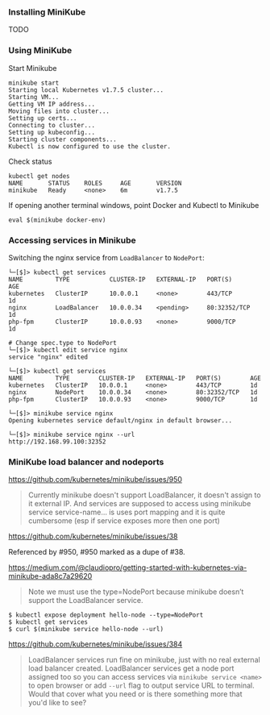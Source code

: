 
### Installing MiniKube

TODO

### Using MiniKube

Start Minikube

    minikube start
    Starting local Kubernetes v1.7.5 cluster...
    Starting VM...
    Getting VM IP address...
    Moving files into cluster...
    Setting up certs...
    Connecting to cluster...
    Setting up kubeconfig...
    Starting cluster components...
    Kubectl is now configured to use the cluster.

Check status

    kubectl get nodes
    NAME       STATUS    ROLES     AGE       VERSION
    minikube   Ready     <none>    6m        v1.7.5

If opening another terminal windows, point Docker and Kubectl to
Minikube

    eval $(minikube docker-env)

### Accessing services in Minikube

Switching the nginx service from `LoadBalancer` to `NodePort`:

    └─[$]> kubectl get services
    NAME         TYPE           CLUSTER-IP   EXTERNAL-IP   PORT(S)        AGE
    kubernetes   ClusterIP      10.0.0.1     <none>        443/TCP        1d
    nginx        LoadBalancer   10.0.0.34    <pending>     80:32352/TCP   1d
    php-fpm      ClusterIP      10.0.0.93    <none>        9000/TCP       1d
    
    # Change spec.type to NodePort
    └─[$]> kubectl edit service nginx
    service "nginx" edited
    
    └─[$]> kubectl get services
    NAME         TYPE        CLUSTER-IP   EXTERNAL-IP   PORT(S)        AGE
    kubernetes   ClusterIP   10.0.0.1     <none>        443/TCP        1d
    nginx        NodePort    10.0.0.34    <none>        80:32352/TCP   1d
    php-fpm      ClusterIP   10.0.0.93    <none>        9000/TCP       1d
    
    └─[$]> minikube service nginx
    Opening kubernetes service default/nginx in default browser...
    
    └─[$]> minikube service nginx --url
    http://192.168.99.100:32352

### MiniKube load balancer and nodeports


https://github.com/kubernetes/minikube/issues/950

> Currently minikube doesn't support LoadBalancer, it doesn't assign to
 it external IP. And services are supposed to access using minikube
 service service-name... is uses port mapping and it is quite cumbersome
 (esp if service exposes more then one port)

https://github.com/kubernetes/minikube/issues/38

Referenced by #950, #950 marked as a dupe of #38.

https://medium.com/@claudiopro/getting-started-with-kubernetes-via-minikube-ada8c7a29620

> Note we must use the type=NodePort because minikube doesn’t support the LoadBalancer service.

    $ kubectl expose deployment hello-node --type=NodePort
    $ kubectl get services
    $ curl $(minikube service hello-node --url)

https://github.com/kubernetes/minikube/issues/384

> LoadBalancer services run fine on minikube, just with no real external
 load balancer created. LoadBalancer services get a node port assigned
 too so you can access services via `minikube service <name>` to open
 browser or add `--url` flag to output service URL to terminal.
 Would that cover what you need or is there something more that you'd
 like to see?